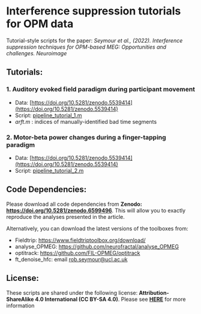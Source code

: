 # Interference suppression tutorials for OPM data

Tutorial-style scripts for the paper: 
*Seymour et al., (2022). Interference suppression techniques for OPM-based MEG:  Opportunities and challenges. Neuroimage*

## Tutorials:

### 1. Auditory evoked field paradigm during participant movement

- Data: [https://doi.org/10.5281/zenodo.5539414](https://doi.org/10.5281/zenodo.5539414)
- Script: [pipeline_tutorial_1.m](./pipeline_tutorial_1.m)
- *arft.m* : indices of manually-identified bad time segments

### 2. Motor-beta power changes during a finger-tapping paradigm

- Data: [https://doi.org/10.5281/zenodo.5539414](https://doi.org/10.5281/zenodo.5539414)
- Script: [pipeline_tutorial_2.m](./pipeline_tutorial_2.m)

## Code Dependencies:

Please download all code dependencies from **Zenodo: https://doi.org/10.5281/zenodo.6599496**. This will allow you to exactly reproduce the analyses presented in the article.

Alternatively, you can download the latest versions of the toolboxes from:
- Fieldtrip:      https://www.fieldtriptoolbox.org/download/
- analyse_OPMEG:  https://github.com/neurofractal/analyse_OPMEG
- optitrack:      https://github.com/FIL-OPMEG/optitrack
- ft_denoise_hfc: email rob.seymour@ucl.ac.uk

## License:

These scripts are shared under the following license:
**Attribution-ShareAlike 4.0 International (CC BY-SA 4.0)**.
Please see **[HERE](https://creativecommons.org/licenses/by-sa/4.0/)** for more information

